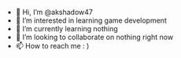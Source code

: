 - 👋 Hi, I’m @akshadow47
- 👀 I’m interested in learning game development
- 🌱 I’m currently learning nothing
- 💞️ I’m looking to collaborate on nothing right now
- 📫 How to reach me : )

<!---
akshadow47/akshadow47 is a ✨ special ✨ repository because its `README.md` (this file) appears on your GitHub profile.
You can click the Preview link to take a look at your changes.
--->
